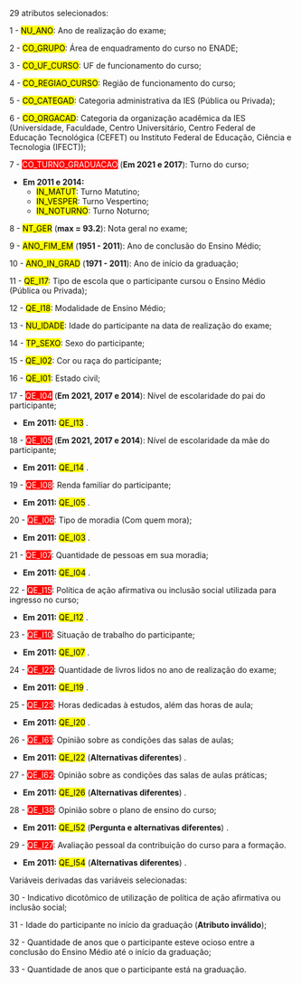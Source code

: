 29 atributos selecionados:

1 - <mark>NU_ANO</mark>: Ano de realização do exame;

2 - <mark>CO_GRUPO</mark>: Área de enquadramento do curso no ENADE;

3 - <mark>CO_UF_CURSO</mark>: UF de funcionamento do curso;

4 - <mark>CO_REGIAO_CURSO</mark>: Região de funcionamento do curso;

5 - <mark>CO_CATEGAD</mark>: Categoria administrativa da IES (Pública ou Privada);

6 - <mark>CO_ORGACAD</mark>: Categoria da organização acadêmica da IES (Universidade, Faculdade, 
Centro Universitário, Centro Federal de Educação Tecnológica (CEFET) ou Instituto 
Federal de Educação, Ciência e Tecnologia (IFECT));

7 - <span style="background-color:red; color:white">CO_TURNO_GRADUACAO</span> (**Em 2021 e 2017**): Turno do curso;
* **Em 2011 e 2014:**
    * <mark>IN_MATUT</mark>: Turno Matutino;
    * <mark>IN_VESPER</mark>: Turno Vespertino;
    * <mark>IN_NOTURNO</mark>: Turno Noturno;

8 - <mark>NT_GER</mark> (**max = 93.2**): Nota geral no exame;

9 - <mark>ANO_FIM_EM</mark> (**1951 - 2011**): Ano de conclusão do Ensino Médio;

10 - <mark>ANO_IN_GRAD</mark> (**1971 - 2011**): Ano de início da graduação;

11 - <mark>QE_I17</mark>: Tipo de escola que o participante cursou o Ensino Médio (Pública ou 
Privada);

12 - <mark>QE_I18</mark>: Modalidade de Ensino Médio;

13 - <mark>NU_IDADE</mark>: Idade do participante na data de realização do exame;

14 - <mark>TP_SEXO</mark>: Sexo do participante;

15 - <mark>QE_I02</mark>: Cor ou raça do participante;

16 - <mark>QE_I01</mark>: Estado civil;

17 - <span style="background-color:red; color:white">QE_I04</span> (**Em 2021, 2017 e 2014**): Nível de escolaridade do pai do participante;
* **Em 2011:** <mark>QE_I13</mark> .

18 - <span style="background-color:red; color:white">QE_I05</span> (**Em 2021, 2017 e 2014**): Nível de escolaridade da mãe do participante;
* **Em 2011:** <mark>QE_I14</mark> .

19 - <span style="background-color:red; color:white">QE_I08</span>: Renda familiar do participante;
* **Em 2011:** <mark>QE_I05</mark> .

20 - <span style="background-color:red; color:white">QE_I06</span>: Tipo de moradia (Com quem mora);
* **Em 2011:** <mark>QE_I03</mark> .

21 - <span style="background-color:red; color:white">QE_I07</span>: Quantidade de pessoas em sua moradia;
* **Em 2011:** <mark>QE_I04</mark> .

22 - <span style="background-color:red; color:white">QE_I15</span>: Política de ação afirmativa ou inclusão social utilizada para ingresso no curso;
* **Em 2011:** <mark>QE_I12</mark> .

23 - <span style="background-color:red; color:white">QE_I10</span>: Situação de trabalho do participante;
* **Em 2011:** <mark>QE_I07</mark> .

24 - <span style="background-color:red; color:white">QE_I22</span>: Quantidade de livros lidos no ano de realização do exame;
* **Em 2011:** <mark>QE_I19</mark> .

25 - <span style="background-color:red; color:white">QE_I23</span>: Horas dedicadas à estudos, além das horas de aula;
* **Em 2011:** <mark>QE_I20</mark> .

26 - <span style="background-color:red; color:white">QE_I61</span>: Opinião sobre as condições das salas de aulas;
* **Em 2011:** <mark>QE_I22</mark> (**Alternativas diferentes**) .

27 - <span style="background-color:red; color:white">QE_I62</span>: Opinião sobre as condições das salas de aulas práticas;
* **Em 2011:** <mark>QE_I26</mark> (**Alternativas diferentes**) .

28 - <span style="background-color:red; color:white">QE_I38</span>: Opinião sobre o plano de ensino do curso;
* **Em 2011:** <mark>QE_I52</mark> (**Pergunta e alternativas diferentes**) .

29 - <span style="background-color:red; color:white">QE_I27</span>: Avaliação pessoal da contribuição do curso para a formação.
* **Em 2011:** <mark>QE_I54</mark> (**Alternativas diferentes**) .

Variáveis derivadas das variáveis selecionadas:

30 - Indicativo dicotômico de utilização de política de ação afirmativa ou inclusão social;

31 - Idade do participante no início da graduação (**Atributo inválido**);

32 - Quantidade de anos que o participante esteve ocioso entre a conclusão do Ensino Médio até o início da graduação;

33 - Quantidade de anos que o participante está na graduação.